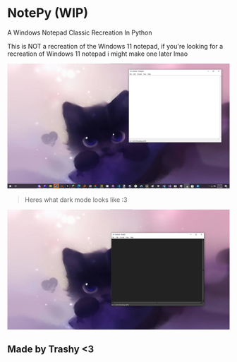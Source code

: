 # NotePy (WIP)

A Windows Notepad Classic Recreation In Python

This is NOT a recreation of the Windows 11 notepad, if you're looking for a recreation of Windows 11 notepad i might make one later lmao

![alt text](image.png)

> Heres what dark mode looks like :3

![alt text](image-1.png)

## Made by Trashy <3